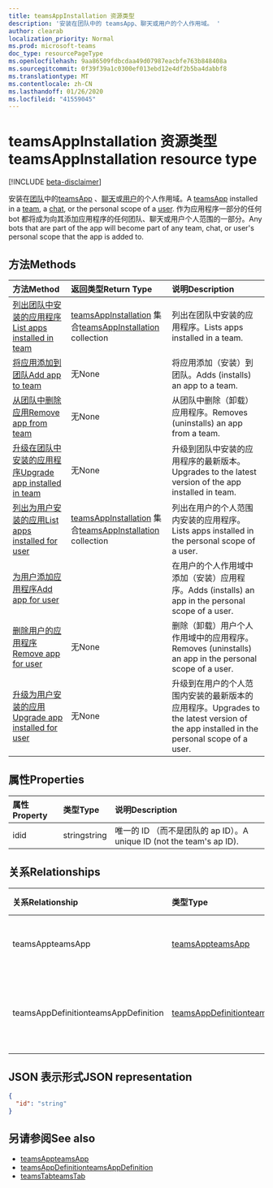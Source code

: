 ```yaml
---
title: teamsAppInstallation 资源类型
description: '安装在团队中的 teamsApp、聊天或用户的个人作用域。 '
author: clearab
localization_priority: Normal
ms.prod: microsoft-teams
doc_type: resourcePageType
ms.openlocfilehash: 9aa86509fdbcdaa49d07987eacbfe763b848408a
ms.sourcegitcommit: 0f39f39a1c0300ef013ebd12e4df2b5ba4dabbf8
ms.translationtype: MT
ms.contentlocale: zh-CN
ms.lasthandoff: 01/26/2020
ms.locfileid: "41559045"
---
```

# <a name="teamsappinstallation-resource-type"></a><span data-ttu-id="e2871-103">teamsAppInstallation 资源类型</span><span class="sxs-lookup"><span data-stu-id="e2871-103">teamsAppInstallation resource type</span></span>

[!INCLUDE [beta-disclaimer](../../includes/beta-disclaimer.md)]

<span data-ttu-id="e2871-104">安装在[团队](team.md)中的[teamsApp](teamsapp.md) 、[聊天](chat.md)或[用户](user.md)的个人作用域。</span><span class="sxs-lookup"><span data-stu-id="e2871-104">A [teamsApp](teamsapp.md) installed in a [team](team.md), a [chat](chat.md), or the personal scope of a [user](user.md).</span></span> <span data-ttu-id="e2871-105">作为应用程序一部分的任何 bot 都将成为向其添加应用程序的任何团队、聊天或用户个人范围的一部分。</span><span class="sxs-lookup"><span data-stu-id="e2871-105">Any bots that are part of the app will become part of any team, chat, or user's personal scope that the app is added to.</span></span>

## <a name="methods"></a><span data-ttu-id="e2871-106">方法</span><span class="sxs-lookup"><span data-stu-id="e2871-106">Methods</span></span>

| <span data-ttu-id="e2871-107">方法</span><span class="sxs-lookup"><span data-stu-id="e2871-107">Method</span></span>       | <span data-ttu-id="e2871-108">返回类型</span><span class="sxs-lookup"><span data-stu-id="e2871-108">Return Type</span></span>  |<span data-ttu-id="e2871-109">说明</span><span class="sxs-lookup"><span data-stu-id="e2871-109">Description</span></span>|
|:---------------|:--------|:----------|
|[<span data-ttu-id="e2871-110">列出团队中安装的应用程序</span><span class="sxs-lookup"><span data-stu-id="e2871-110">List apps installed in team</span></span>](../api/teamsappinstallation-list.md) | <span data-ttu-id="e2871-111">[teamsAppInstallation](teamsappinstallation.md) 集合</span><span class="sxs-lookup"><span data-stu-id="e2871-111">[teamsAppInstallation](teamsappinstallation.md) collection</span></span> | <span data-ttu-id="e2871-112">列出在团队中安装的应用程序。</span><span class="sxs-lookup"><span data-stu-id="e2871-112">Lists apps installed in a team.</span></span>|
|[<span data-ttu-id="e2871-113">将应用添加到团队</span><span class="sxs-lookup"><span data-stu-id="e2871-113">Add app to team</span></span>](../api/teamsappinstallation-add.md) |<span data-ttu-id="e2871-114">无</span><span class="sxs-lookup"><span data-stu-id="e2871-114">None</span></span> | <span data-ttu-id="e2871-115">将应用添加（安装）到团队。</span><span class="sxs-lookup"><span data-stu-id="e2871-115">Adds (installs) an app to a team.</span></span>|
|[<span data-ttu-id="e2871-116">从团队中删除应用</span><span class="sxs-lookup"><span data-stu-id="e2871-116">Remove app from team</span></span>](../api/teamsappinstallation-delete.md) | <span data-ttu-id="e2871-117">无</span><span class="sxs-lookup"><span data-stu-id="e2871-117">None</span></span> | <span data-ttu-id="e2871-118">从团队中删除（卸载）应用程序。</span><span class="sxs-lookup"><span data-stu-id="e2871-118">Removes (uninstalls) an app from a team.</span></span>|
|[<span data-ttu-id="e2871-119">升级在团队中安装的应用程序</span><span class="sxs-lookup"><span data-stu-id="e2871-119">Upgrade app installed in team</span></span>](../api/teamsappinstallation-upgrade.md) | <span data-ttu-id="e2871-120">无</span><span class="sxs-lookup"><span data-stu-id="e2871-120">None</span></span> | <span data-ttu-id="e2871-121">升级到团队中安装的应用程序的最新版本。</span><span class="sxs-lookup"><span data-stu-id="e2871-121">Upgrades to the latest version of the app installed in team.</span></span>|
|[<span data-ttu-id="e2871-122">列出为用户安装的应用</span><span class="sxs-lookup"><span data-stu-id="e2871-122">List apps installed for user</span></span>](../api/user-list-teamsappinstallation.md) | <span data-ttu-id="e2871-123">[teamsAppInstallation](teamsappinstallation.md) 集合</span><span class="sxs-lookup"><span data-stu-id="e2871-123">[teamsAppInstallation](teamsappinstallation.md) collection</span></span> | <span data-ttu-id="e2871-124">列出在用户的个人范围内安装的应用程序。</span><span class="sxs-lookup"><span data-stu-id="e2871-124">Lists apps installed in the personal scope of a user.</span></span>|
|[<span data-ttu-id="e2871-125">为用户添加应用程序</span><span class="sxs-lookup"><span data-stu-id="e2871-125">Add app for user</span></span>](../api/user-add-teamsappinstallation.md) | | <span data-ttu-id="e2871-126">在用户的个人作用域中添加（安装）应用程序。</span><span class="sxs-lookup"><span data-stu-id="e2871-126">Adds (installs) an app in the personal scope of a user.</span></span>|
|[<span data-ttu-id="e2871-127">删除用户的应用程序</span><span class="sxs-lookup"><span data-stu-id="e2871-127">Remove app for user</span></span>](../api/user-delete-teamsappinstallation.md) | <span data-ttu-id="e2871-128">无</span><span class="sxs-lookup"><span data-stu-id="e2871-128">None</span></span> | <span data-ttu-id="e2871-129">删除（卸载）用户个人作用域中的应用程序。</span><span class="sxs-lookup"><span data-stu-id="e2871-129">Removes (uninstalls) an app in the personal scope of a user.</span></span>|
|[<span data-ttu-id="e2871-130">升级为用户安装的应用</span><span class="sxs-lookup"><span data-stu-id="e2871-130">Upgrade app installed for user</span></span>](../api/user-upgrade-teamsappinstallation.md) | <span data-ttu-id="e2871-131">无</span><span class="sxs-lookup"><span data-stu-id="e2871-131">None</span></span> | <span data-ttu-id="e2871-132">升级到在用户的个人范围内安装的最新版本的应用程序。</span><span class="sxs-lookup"><span data-stu-id="e2871-132">Upgrades to the latest version of the app installed in the personal scope of a user.</span></span>|

## <a name="properties"></a><span data-ttu-id="e2871-133">属性</span><span class="sxs-lookup"><span data-stu-id="e2871-133">Properties</span></span>

| <span data-ttu-id="e2871-134">属性</span><span class="sxs-lookup"><span data-stu-id="e2871-134">Property</span></span>            | <span data-ttu-id="e2871-135">类型</span><span class="sxs-lookup"><span data-stu-id="e2871-135">Type</span></span>     | <span data-ttu-id="e2871-136">说明</span><span class="sxs-lookup"><span data-stu-id="e2871-136">Description</span></span> |
|:------------------- |:-------- |:----------- |
| <span data-ttu-id="e2871-137">id</span><span class="sxs-lookup"><span data-stu-id="e2871-137">id</span></span>                  | <span data-ttu-id="e2871-138">string</span><span class="sxs-lookup"><span data-stu-id="e2871-138">string</span></span>   | <span data-ttu-id="e2871-139">唯一的 ID （而不是团队的 ap ID）。</span><span class="sxs-lookup"><span data-stu-id="e2871-139">A unique ID (not the team's ap ID).</span></span> |

## <a name="relationships"></a><span data-ttu-id="e2871-140">关系</span><span class="sxs-lookup"><span data-stu-id="e2871-140">Relationships</span></span>

| <span data-ttu-id="e2871-141">关系</span><span class="sxs-lookup"><span data-stu-id="e2871-141">Relationship</span></span>   | <span data-ttu-id="e2871-142">类型</span><span class="sxs-lookup"><span data-stu-id="e2871-142">Type</span></span>    | <span data-ttu-id="e2871-143">说明</span><span class="sxs-lookup"><span data-stu-id="e2871-143">Description</span></span> |
|:---------------|:--------|:----------|
|<span data-ttu-id="e2871-144">teamsApp</span><span class="sxs-lookup"><span data-stu-id="e2871-144">teamsApp</span></span>|[<span data-ttu-id="e2871-145">teamsApp</span><span class="sxs-lookup"><span data-stu-id="e2871-145">teamsApp</span></span>](teamsapp.md)| <span data-ttu-id="e2871-146">已安装的应用程序。</span><span class="sxs-lookup"><span data-stu-id="e2871-146">The app that is installed.</span></span> |
|<span data-ttu-id="e2871-147">teamsAppDefinition</span><span class="sxs-lookup"><span data-stu-id="e2871-147">teamsAppDefinition</span></span>|[<span data-ttu-id="e2871-148">teamsAppDefinition</span><span class="sxs-lookup"><span data-stu-id="e2871-148">teamsAppDefinition</span></span>](teamsappdefinition.md)| <span data-ttu-id="e2871-149">此版本的应用程序的详细信息。</span><span class="sxs-lookup"><span data-stu-id="e2871-149">The details of this version of the app.</span></span> |

## <a name="json-representation"></a><span data-ttu-id="e2871-150">JSON 表示形式</span><span class="sxs-lookup"><span data-stu-id="e2871-150">JSON representation</span></span>

<!-- {
  "blockType": "resource",
  "@odata.type": "microsoft.graph.teamsAppInstallation",
  "baseType": "microsoft.graph.entity"
}-->

```json
{
  "id": "string"
}
```

## <a name="see-also"></a><span data-ttu-id="e2871-151">另请参阅</span><span class="sxs-lookup"><span data-stu-id="e2871-151">See also</span></span>

- [<span data-ttu-id="e2871-152">teamsApp</span><span class="sxs-lookup"><span data-stu-id="e2871-152">teamsApp</span></span>](teamsapp.md)
- [<span data-ttu-id="e2871-153">teamsAppDefinition</span><span class="sxs-lookup"><span data-stu-id="e2871-153">teamsAppDefinition</span></span>](teamsappdefinition.md)
- [<span data-ttu-id="e2871-154">teamsTab</span><span class="sxs-lookup"><span data-stu-id="e2871-154">teamsTab</span></span>](../resources/teamstab.md)

<!-- uuid: 8fcb5dbc-d5aa-4681-8e31-b001d5168d79
2015-10-25 14:57:30 UTC -->
<!--
{
  "type": "#page.annotation",
  "description": "teamsApp resource",
  "keywords": "",
  "section": "documentation",
  "tocPath": "",
  "suppressions": []
}
-->
